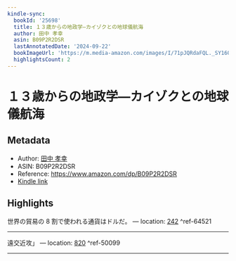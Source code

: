 ```yaml
---
kindle-sync:
  bookId: '25698'
  title: １３歳からの地政学―カイゾクとの地球儀航海
  author: 田中 孝幸
  asin: B09P2R2DSR
  lastAnnotatedDate: '2024-09-22'
  bookImageUrl: 'https://m.media-amazon.com/images/I/71pJQRdaFQL._SY160.jpg'
  highlightsCount: 2
---
```

# １３歳からの地政学―カイゾクとの地球儀航海
## Metadata
* Author: [田中 孝幸](https://www.amazon.comundefined)
* ASIN: B09P2R2DSR
* Reference: https://www.amazon.com/dp/B09P2R2DSR
* [Kindle link](kindle://book?action=open&asin=B09P2R2DSR)

## Highlights
世界の貿易の 8 割で使われる通貨はドルだ。 — location: [242](kindle://book?action=open&asin=B09P2R2DSR&location=242) ^ref-64521

---
遠交近攻」 — location: [820](kindle://book?action=open&asin=B09P2R2DSR&location=820) ^ref-50099

---
